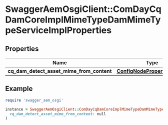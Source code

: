 # SwaggerAemOsgiClient::ComDayCqDamCoreImplMimeTypeDamMimeTypeServiceImplProperties

## Properties

| Name | Type | Description | Notes |
| ---- | ---- | ----------- | ----- |
| **cq_dam_detect_asset_mime_from_content** | [**ConfigNodePropertyBoolean**](ConfigNodePropertyBoolean.md) |  | [optional] |

## Example

```ruby
require 'swagger_aem_osgi'

instance = SwaggerAemOsgiClient::ComDayCqDamCoreImplMimeTypeDamMimeTypeServiceImplProperties.new(
  cq_dam_detect_asset_mime_from_content: null
)
```

